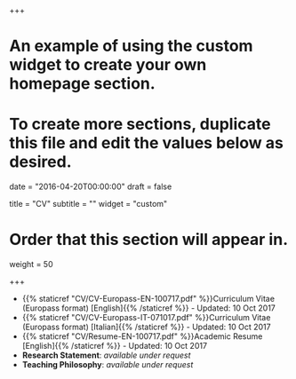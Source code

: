 +++
# An example of using the custom widget to create your own homepage section.
# To create more sections, duplicate this file and edit the values below as desired.

date = "2016-04-20T00:00:00"
draft = false

title = "CV"
subtitle = ""
widget = "custom"

# Order that this section will appear in.
weight = 50

+++

- {{% staticref "CV/CV-Europass-EN-100717.pdf" %}}Curriculum Vitae (Europass format) [English]{{% /staticref %}} - Updated: 10 Oct 2017
- {{% staticref "CV/CV-Europass-IT-071017.pdf" %}}Curriculum Vitae (Europass format) [Italian]{{% /staticref %}} - Updated: 10 Oct 2017
- {{% staticref "CV/Resume-EN-100717.pdf" %}}Academic Resume [English]{{% /staticref %}} - Updated: 10 Oct 2017
- **Research Statement**: *available under request*
- **Teaching Philosophy**: *available under request*

